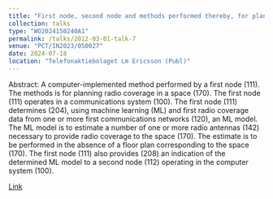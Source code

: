 ```yaml
---
title: "First node, second node and methods performed thereby, for planning radio coverage in a space"
collection: talks
type: "WO2024150240A1"
permalink: /talks/2012-03-01-talk-7
venue: "PCT/IN2023/050027"
date: 2024-07-18
location: "Telefonaktiebolaget Lm Ericsson (Publ)"
---
```


Abstract: A computer-implemented method performed by a first node (111). The methods is for planning radio coverage in a space (170). The first node (111) operates in a communications system (100). The first node (111) determines (204), using machine learning (ML) and first radio coverage data from one or more first communications networks (120), an ML model. The ML model is to estimate a number of one or more radio antennas (142) necessary to provide radio coverage to the space (170). The estimate is to be performed in the absence of a floor plan corresponding to the space (170). The first node (111) also provides (208) an indication of the determined ML model to a second node (112) operating in the computer system (100).


[Link](https://patents.google.com/patent/WO2024150240A1)

